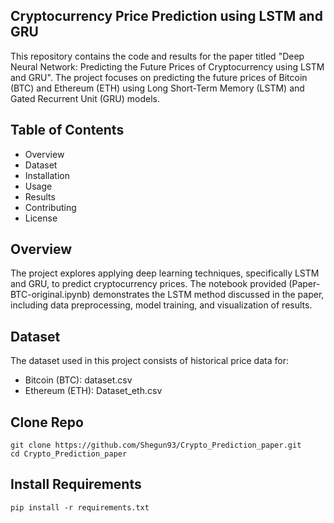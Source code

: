 ## Cryptocurrency Price Prediction using LSTM and GRU
This repository contains the code and results for the paper titled "Deep Neural Network: Predicting the Future Prices of Cryptocurrency using LSTM and GRU". The project focuses on predicting the future prices of Bitcoin (BTC) and Ethereum (ETH) using Long Short-Term Memory (LSTM) and Gated Recurrent Unit (GRU) models.

## Table of Contents
- Overview
- Dataset
- Installation
- Usage
- Results
- Contributing
- License

## Overview
The project explores applying deep learning techniques, specifically LSTM and GRU, to predict cryptocurrency prices. The notebook provided (Paper-BTC-original.ipynb) demonstrates the LSTM method discussed in the paper, including data preprocessing, model training, and visualization of results.

## Dataset
The dataset used in this project consists of historical price data for:
- Bitcoin (BTC): dataset.csv
- Ethereum (ETH): Dataset_eth.csv
## Clone Repo
```
git clone https://github.com/Shegun93/Crypto_Prediction_paper.git
cd Crypto_Prediction_paper
```
## Install Requirements
```
pip install -r requirements.txt
```

